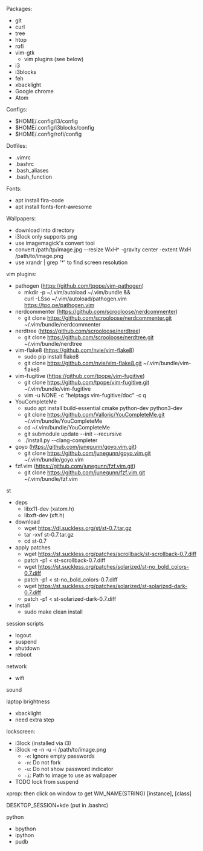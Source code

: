Packages:
- git
- curl
- tree
- htop
- rofi
- vim-gtk
  - vim plugins (see below)
- i3
- i3blocks
- feh
- xbacklight
- Google chrome
- Atom

Configs:
- $HOME/.config/i3/config
- $HOME/.config/i3blocks/config
- $HOME/.config/rofi/config

Dotfiles:
- .vimrc
- .bashrc
- .bash_aliases
- .bash_function

Fonts:
- apt install fira-code
- apt install fonts-font-awesome

Wallpapers:
- download into directory
- i3lock only supports png
- use imagemagick's convert tool
- convert /path/tp/image.jpg --resize WxH^ -gravity center -extent WxH /path/to/image.png
- use xrandr | grep '*' to find screen resolution

vim plugins:
- pathogen (https://github.com/tpope/vim-pathogen)
  - mkdir -p ~/.vim/autoload ~/.vim/bundle && \
    curl -LSso ~/.vim/autoload/pathogen.vim https://tpo.pe/pathogen.vim
- nerdcommenter (https://github.com/scrooloose/nerdcommenter)
  - git clone https://github.com/scrooloose/nerdcommenter.git ~/.vim/bundle/nerdcommenter
- nerdtree (https://github.com/scrooloose/nerdtree)
  - git clone https://github.com/scrooloose/nerdtree.git ~/.vim/bundle/nerdtree
- vim-flake8 (https://github.com/nvie/vim-flake8)
  - sudo pip install flake8
  - git clone https://github.com/nvie/vim-flake8.git ~/.vim/bundle/vim-flake8
- vim-fugitive (https://github.com/tpope/vim-fugitive)
  - git clone https://github.com/tpope/vim-fugitive.git ~/.vim/bundle/vim-fugitive
  - vim -u NONE -c "helptags vim-fugitive/doc" -c q
- YouCompleteMe
  - sudo apt install build-essential cmake python-dev python3-dev
  - git clone https://github.com/Valloric/YouCompleteMe.git ~/.vim/bundle/YouCompleteMe
  - cd ~/.vim/bundle/YouCompleteMe
  - git submodule update --init --recursive
  - ./install.py --clang-completer
- goyo (https://github.com/junegunn/goyo.vim.git)
  - git clone https://github.com/junegunn/goyo.vim.git ~/.vim/bundle/goyo.vim
- fzf.vim (https://github.com/junegunn/fzf.vim.git)
  - git clone https://github.com/junegunn/fzf.vim.git ~/.vim/bundle/fzf.vim

st
- deps
  - libx11-dev (xatom.h)
  - libxft-dev (xft.h)
- download
  - wget https://dl.suckless.org/st/st-0.7.tar.gz
  - tar -xvf st-0.7.tar.gz
  - cd st-0.7
- apply patches
  - wget https://st.suckless.org/patches/scrollback/st-scrollback-0.7.diff  
  - patch -p1 < st-scrollback-0.7.diff
  - wget https://st.suckless.org/patches/solarized/st-no_bold_colors-0.7.diff
  - patch -p1 < st-no_bold_colors-0.7.diff
  - wget https://st.suckless.org/patches/solarized/st-solarized-dark-0.7.diff
  - patch -p1 < st-solarized-dark-0.7.diff
- install
  - sudo make clean install

session scripts
- logout
- suspend
- shutdown
- reboot

network
- wifi

sound

laptop brightness
- xbacklight
- need extra step

lockscreen:
- i3lock (installed via i3)
- i3lock -e -n -u -i /path/to/image.png
  - `-e`: Ignore empty passwords
  - `-n`: Do not fork
  - `-u`: Do not show password indicator
  - `-i`: Path to image to use as wallpaper
- TODO lock from suspend

xprop: then click on window to get WM_NAME(STRING) [instance], [class]

DESKTOP_SESSION=kde (put in .bashrc)

python
- bpython
- ipython
- pudb
